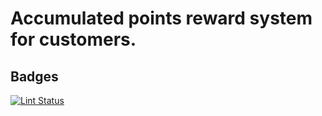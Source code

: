 # Accumulated points reward system for customers.

## Badges
[![Lint Status](https://github.com/PanovAlexey/accumulated_points_reward_system/workflows/golangci-lint/badge.svg)](https://github.com/PanovAlexey/accumulated_points_reward_system/actions)